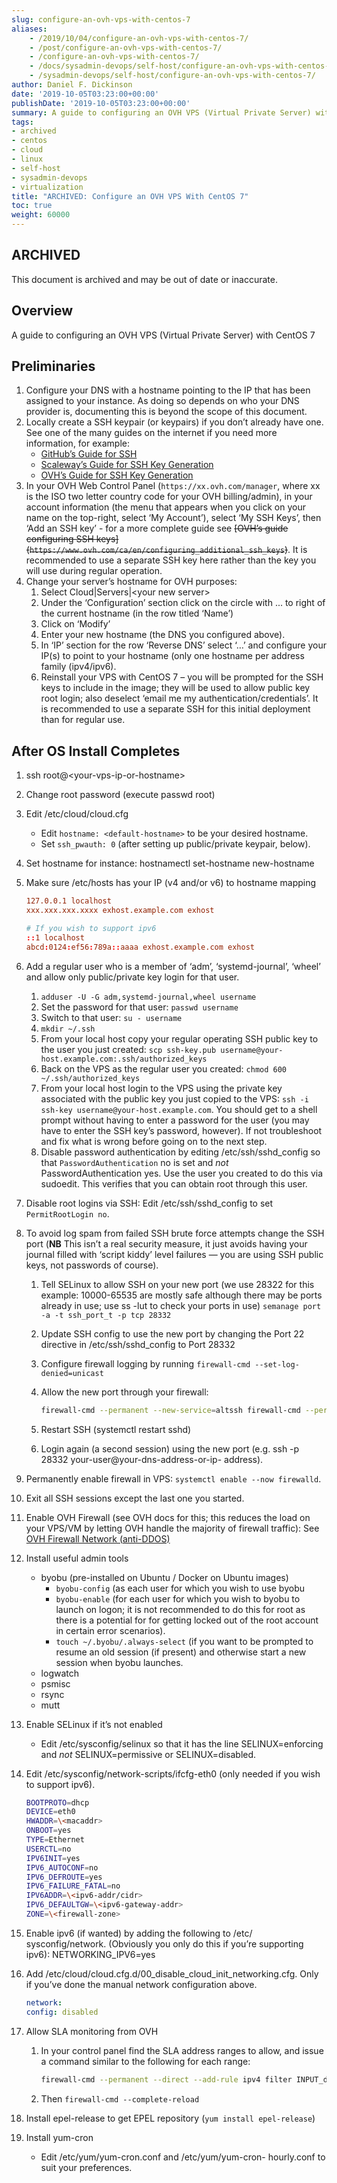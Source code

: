 ```yaml
---
slug: configure-an-ovh-vps-with-centos-7
aliases:
    - /2019/10/04/configure-an-ovh-vps-with-centos-7/
    - /post/configure-an-ovh-vps-with-centos-7/
    - /configure-an-ovh-vps-with-centos-7/
    - /docs/sysadmin-devops/self-host/configure-an-ovh-vps-with-centos-7/
    - /sysadmin-devops/self-host/configure-an-ovh-vps-with-centos-7/
author: Daniel F. Dickinson
date: '2019-10-05T03:23:00+00:00'
publishDate: '2019-10-05T03:23:00+00:00'
summary: A guide to configuring an OVH VPS (Virtual Private Server) with CentOS 7
tags:
- archived
- centos
- cloud
- linux
- self-host
- sysadmin-devops
- virtualization
title: "ARCHIVED: Configure an OVH VPS With CentOS 7"
toc: true
weight: 60000
---
```


## ARCHIVED

This document is archived and may be out of date or inaccurate.

## Overview

A guide to configuring an OVH VPS (Virtual Private Server) with CentOS 7

## Preliminaries

1. Configure your DNS with a hostname pointing to the IP that has been assigned to your instance. As doing so depends on who your DNS provider is, documenting this is beyond the scope of this document.
2. Locally create a SSH keypair (or keypairs) if you don’t already have one. See one of the many guides on the internet if you need more information, for example:
   * [GitHub’s Guide for SSH](https://docs.github.com/en/authentication/connecting-to-github-with-ssh)
   * [Scaleway’s Guide for SSH Key Generation](https://www.scaleway.com/en/docs/console/my-project/how-to/create-ssh-key/)
   * [OVH’s Guide for SSH Key Generation](https://docs.ovh.com/gb/en/public-cloud/public-cloud-first-steps/#step-1-creating-ssh-keys)
3. In your OVH Web Control Panel (``https://xx.ovh.com/manager``, where xx is the ISO two letter country code for your OVH billing/admin), in your account information (the menu that appears when you click on your name on the top-right, select ‘My Account’), select ‘My SSH Keys’, then ‘Add an SSH key’ - for a more complete guide see ~~[OVH’s guide configuring SSH keys]\(``https://www.ovh.com/ca/en/configuring_additional_ssh_keys``)~~. It is recommended to use a separate SSH key here rather than the key you will use during regular operation.
4. Change your server’s hostname for OVH purposes:
   1. Select Cloud|Servers|\<your new server>
   2. Under the ‘Configuration’ section click on the circle with ... to right of the current hostname (in the row titled ‘Name’)
   3. Click on ‘Modify’
   4. Enter your new hostname (the DNS you configured above).
   5. In ‘IP’ section for the row ‘Reverse DNS’ select ‘…’ and configure your IP(s) to point to your hostname (only one hostname per address family (ipv4/ipv6).
   6. Reinstall your VPS with CentOS 7 – you will be prompted for the SSH keys to include in the image; they will be used to allow public key root login; also deselect ‘email me my authentication/credentials’. It is recommended to use a separate SSH for this initial deployment than for regular use.

## After OS Install Completes

1. ssh root@\<your-vps-ip-or-hostname>
2. Change root password (execute passwd root)
3. Edit /etc/cloud/cloud.cfg
   * Edit ``hostname: <default-hostname>`` to be your desired hostname.
   * Set ``ssh_pwauth: 0`` (after setting up public/private keypair, below).
4. Set hostname for instance: hostnamectl set-hostname new-hostname
5. Make sure /etc/hosts has your IP (v4 and/or v6) to hostname mapping

   ```conf
   127.0.0.1 localhost
   xxx.xxx.xxx.xxxx exhost.example.com exhost

   # If you wish to support ipv6
   ::1 localhost
   abcd:0124:ef56:789a::aaaa exhost.example.com exhost
   ```

6. Add a regular user who is a member of ‘adm’, ‘systemd-journal’, ‘wheel’ and allow only public/private key login for that user.
   1. ``adduser -U -G adm,systemd-journal,wheel username``
   2. Set the password for that user: ``passwd username``
   3. Switch to that user: ``su - username``
   4. ``mkdir ~/.ssh``
   5. From your local host copy your regular operating SSH public key to the user you just created: ``scp ssh-key.pub username@your-host.example.com:.ssh/authorized_keys``
   6. Back on the VPS as the regular user you created: ``chmod 600 ~/.ssh/authorized_keys``
   7. From your local host login to the VPS using the private key associated with the public key you just copied to the VPS: ``ssh -i ssh-key username@your-host.example.com``. You should get to a shell prompt without having to enter a password for the user (you may have to enter the SSH key’s password, however). If not troubleshoot and fix what is wrong before going on to the next step.
   8. Disable password authentication by editing /etc/ssh/sshd_config so that ``PasswordAuthentication`` no is set and *not* PasswordAuthentication yes. Use the user you created to do this via sudoedit. This verifies that you can obtain root through this user.
7. Disable root logins via SSH: Edit /etc/ssh/sshd_config to set ``PermitRootLogin no``.
8. To avoid log spam from failed SSH brute force attempts change the SSH port (**NB** This isn’t a real security measure, it just avoids having your journal filled with ‘script kiddy’ level failures — you are using SSH public keys, not passwords of course).
   1. Tell SELinux to allow SSH on your new port (we use 28322 for this example: 10000-65535 are mostly safe although there may be ports already in use; use ss -lut to check your ports in use) ``semanage port -a -t ssh_port_t -p tcp 28332``
   2. Update SSH config to use the new port by changing the Port 22 directive in /etc/ssh/sshd_config to Port 28332
   3. Configure firewall logging by running ``firewall-cmd --set-log-denied=unicast``
   4. Allow the new port through your firewall:

      ```sh
      firewall-cmd --permanent --new-service=altssh firewall-cmd --permanent --service=altssh --add-port=28332/tcp firewall-cmd --permanent --add-service altssh firewall-cmd --complete-reload
      ```

   5. Restart SSH (systemctl restart sshd)
   6. Login again (a second session) using the new port (e.g. ssh -p 28332 your-user@your-dns-address-or-ip- address).
9. Permanently enable firewall in VPS: ``systemctl enable --now firewalld``.
10. Exit all SSH sessions except the last one you started.
11. Enable OVH Firewall (see OVH docs for this; this reduces the load on your VPS/VM by letting OVH handle the majority of firewall traffic): See [OVH Firewall Network (anti-DDOS)](https://docs.ovh.com/gb/en/dedicated/firewall-network/#objective)
12. Install useful admin tools
    * byobu (pre-installed on Ubuntu / Docker on Ubuntu images)
      * ``byobu-config`` (as each user for which you wish to use byobu
      * ``byobu-enable`` (for each user for which you wish to byobu to launch on logon; it is not recommended to do this for root as there is a potential for for getting locked out of the root account in certain error scenarios).
      * ``touch ~/.byobu/.always-select`` (if you want to be prompted to resume an old session (if present) and otherwise start a new session when byobu launches.
    * logwatch
    * psmisc
    * rsync
    * mutt
13. Enable SELinux if it’s not enabled
    * Edit /etc/sysconfig/selinux so that it has the line SELINUX=enforcing and *not* SELINUX=permissive or SELINUX=disabled.
14. Edit /etc/sysconfig/network-scripts/ifcfg-eth0 (only needed if you wish to support ipv6).

    ```sh
    BOOTPROTO=dhcp
    DEVICE=eth0
    HWADDR=\<macaddr>
    ONBOOT=yes
    TYPE=Ethernet
    USERCTL=no
    IPV6INIT=yes
    IPV6_AUTOCONF=no
    IPV6_DEFROUTE=yes
    IPV6_FAILURE_FATAL=no
    IPV6ADDR=\<ipv6-addr/cidr>
    IPV6_DEFAULTGW=\<ipv6-gateway-addr>
    ZONE=\<firewall-zone>
    ```

15. Enable ipv6 (if wanted) by adding the following to /etc/ sysconfig/network. (Obviously you only do this if you’re supporting ipv6): NETWORKING_IPV6=yes
16. Add /etc/cloud/cloud.cfg.d/00_disable_cloud_init_networking.cfg. Only if you’ve done the manual network configuration above.

    ```yaml
    network:
    config: disabled
    ```

17. Allow SLA monitoring from OVH
    1. In your control panel find the SLA address ranges to allow, and issue a command similar to the following for each range:

       ```sh
       firewall-cmd --permanent --direct --add-rule ipv4 filter INPUT_direct 1 -s \<range> -j ACCEPT
       ```

    2. Then ``firewall-cmd --complete-reload``
18. Install epel-release to get EPEL repository (``yum install epel-release``)
19. Install yum-cron
    * Edit /etc/yum/yum-cron.conf and /etc/yum/yum-cron- hourly.conf to suit your preferences.
